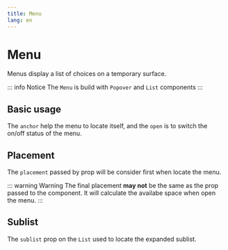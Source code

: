 ```yaml
---
title: Menu
lang: en
---
```


# Menu

Menus display a list of choices on a temporary surface.

::: info Notice
The `Menu` is build with `Popover` and `List` components
:::

## Basic usage

The `anchor` help the menu to locate itself, and the `open` is to switch the on/off status of the menu.

<demo src="../../../example/menu/basic.vue" />

## Placement

The `placement` passed by prop will be consider first when locate the menu.

<demo src="../../../example/menu/placement.vue" />

::: warning Warning
The final placement **may not** be the same as the prop passed to the component. It will calculate the availabe space when open the menu.
:::

## Sublist

The `sublist` prop on the `List` used to locate the expanded sublist.

<demo src="../../../example/menu/sublist.vue" />
